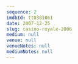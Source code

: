 ```yaml
---
sequence: 2
imdbId: tt0381061
date: 2007-12-25
slug: casino-royale-2006
medium: null
venue: null
venueNotes: null
mediumNotes: null
---
```


